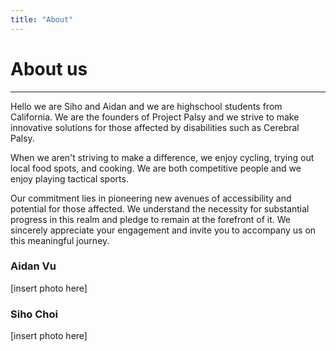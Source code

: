 ```yaml
---
title: "About"
---
```


# About us
---
Hello we are Siho and Aidan and we are highschool students from California. We are the founders of Project Palsy and we strive to make innovative solutions for those affected by disabilities such as Cerebral Palsy.

When we aren't striving to make a difference, we enjoy cycling, trying out local food spots, and cooking. We are both competitive people and we enjoy playing tactical sports.

Our commitment lies in pioneering new avenues of accessibility and potential for those affected. We understand the necessity for substantial progress in this realm and pledge to remain at the forefront of it. We sincerely appreciate your engagement and invite you to accompany us on this meaningful journey.

### Aidan Vu
[insert photo here]

### Siho Choi
[insert photo here]